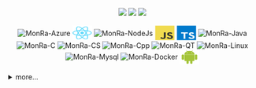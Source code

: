 <!--Hello
<h2><img src="https://emojis.slackmojis.com/emojis/images/1531849430/4246/blob-sunglasses.gif?1531849430" width="30"/> Hi 👋 , I'm MonRá! <img src="https://media.giphy.com/media/12oufCB0MyZ1Go/giphy.gif" width="50"></h2>
-->

<div>
  </p>
  <div align="center">
   <a href="https://www.facebook.com/ramon.chaib" target="_blank"><img src="https://img.shields.io/badge/-Facebook-%230077B5?style=for-the-badge&logo=facebook&logoColor=white" target="_blank"></a> 
  <a href="https://www.instagram.com/monrapps/" target="_blank"><img src="https://img.shields.io/badge/-Instagram-%23E4405F?style=for-the-badge&logo=instagram&logoColor=white" target="_blank"></a>
  <a href="https://www.linkedin.com/in/ramon-chaib-27007635/" target="_blank"><img src="https://img.shields.io/badge/-LinkedIn-%230077B5?style=for-the-badge&logo=linkedin&logoColor=white" target="_blank"></a>   
</div>
  
 <div style="display: inline_block" align="center"><br>
  <img align="center" alt="MonRa-Azure" height="30" width="40" src="https://cdn.jsdelivr.net/gh/devicons/devicon/icons/azure/azure-original.svg">
  <img align="center" alt="MonRa-React" height="30" width="40" src="https://raw.githubusercontent.com/devicons/devicon/master/icons/react/react-original.svg">
  <img align="center" alt="MonRa-NodeJs" height="30" width="40" src="https://cdn.jsdelivr.net/gh/devicons/devicon/icons/nodejs/nodejs-original.svg">
  <img align="center" alt="MonRa-Js" height="30" width="40" src="https://raw.githubusercontent.com/devicons/devicon/master/icons/javascript/javascript-original.svg">     <img align="center" alt="MonRa-Ts" height="30" width="40" src="https://raw.githubusercontent.com/devicons/devicon/master/icons/typescript/typescript-original.svg">
  <img align="center" alt="MonRa-Java" height="30" width="40" src="https://cdn.jsdelivr.net/gh/devicons/devicon/icons/java/java-original.svg">
  <img align="center" alt="MonRa-C" height="30" width="40" src="https://cdn.jsdelivr.net/gh/devicons/devicon/icons/c/c-original.svg">
  <img align="center" alt="MonRa-CS" height="30" width="40" src="https://cdn.jsdelivr.net/gh/devicons/devicon/icons/csharp/csharp-original.svg">
  <img align="center" alt="MonRa-Cpp" height="30" width="40" src="https://cdn.jsdelivr.net/gh/devicons/devicon/icons/cplusplus/cplusplus-original.svg">
  <img align="center" alt="MonRa-QT" height="30" width="40" src="https://cdn.jsdelivr.net/gh/devicons/devicon/icons/qt/qt-original.svg">
  <img align="center" alt="MonRa-Linux" height="30" width="40" src="https://cdn.jsdelivr.net/gh/devicons/devicon/icons/linux/linux-original.svg">
  <img align="center" alt="MonRa-Mysql" height="30" width="40" src="https://cdn.jsdelivr.net/gh/devicons/devicon/icons/mysql/mysql-original.svg">
  <img align="center" alt="MonRa-Docker" height="30" width="40" src="https://cdn.jsdelivr.net/gh/devicons/devicon/icons/docker/docker-original.svg">  
  <img align="center" alt="MonRa-Android" height="30" width="40" src="https://github.com/devicons/devicon/blob/master/icons/android/android-original.svg">
  
</div>
</a>

</br>
<!--
[![github activity graph](https://activity-graph.herokuapp.com/graph?username=monrapps&theme=chartreuse-dark)](https://github.com/monrapps/)
-->
<div>
<details>
      <summary>more...</summary>
      
<!--
### <img src="https://media.giphy.com/media/VgCDAzcKvsR6OM0uWg/giphy.gif" width="50"> A little more about me...  

```javascript
const monra = {
    pronouns: "He" | "Him",
    code: ["any"],
    askMeAbout: ["any"],
    technologies: {
        backEnd: {
            js: ["any"],
        },
        mobileApp: {
            native: ["Android Development"]
        },
        devOps: ["AWS", "Docker🐳", "Route53", "Nginx"],
        databases: ["mongo", "MySql", "sqlite"],
        misc: ["Firebase", "Socket.IO", "selenium", "open-cv", "php", "SuiteApp"]
    },
    architecture: ["Serverless Architecture", "Progressive web applications", "Single page applications"],
    currentFocus: "Building Robots to ease opertations",
    funFact: "There are two ways to write error-free programs; only the third one works"
};
```
-->

---
<!--START_SECTION:waka-->
![Code Time](http://img.shields.io/badge/Code%20Time-1%2C188%20hrs%2055%20mins-blue)

![Profile Views](http://img.shields.io/badge/Profile%20Views-0-blue)

![Lines of code](https://img.shields.io/badge/From%20Hello%20World%20I%27ve%20Written-3.2%20million%20lines%20of%20code-blue)

**🐱 My GitHub Data** 

> 📦 64.2 kB Used in GitHub's Storage 
 > 
> 🏆 2,390 Contributions in the Year 2025
 > 
> 🚫 Not Opted to Hire
 > 
> 📜 24 Public Repositories 
 > 
> 🔑 20 Private Repositories 
 > 
**I'm an Early 🐤** 

```text
🌞 Morning                9171 commits        ████████░░░░░░░░░░░░░░░░░   33.00 % 
🌆 Daytime                11902 commits       ███████████░░░░░░░░░░░░░░   42.82 % 
🌃 Evening                4162 commits        ████░░░░░░░░░░░░░░░░░░░░░   14.97 % 
🌙 Night                  2560 commits        ██░░░░░░░░░░░░░░░░░░░░░░░   09.21 % 
```
📅 **I'm Most Productive on Thursday** 

```text
Monday                   5111 commits        █████░░░░░░░░░░░░░░░░░░░░   18.39 % 
Tuesday                  5096 commits        █████░░░░░░░░░░░░░░░░░░░░   18.33 % 
Wednesday                5236 commits        █████░░░░░░░░░░░░░░░░░░░░   18.84 % 
Thursday                 6011 commits        █████░░░░░░░░░░░░░░░░░░░░   21.63 % 
Friday                   3924 commits        ████░░░░░░░░░░░░░░░░░░░░░   14.12 % 
Saturday                 1369 commits        █░░░░░░░░░░░░░░░░░░░░░░░░   04.93 % 
Sunday                   1048 commits        █░░░░░░░░░░░░░░░░░░░░░░░░   03.77 % 
```


📊 **This Week I Spent My Time On** 

```text
🕑︎ Time Zone: America/Sao_Paulo

💬 Programming Languages: 
Other                    8 hrs 1 min         █████████████░░░░░░░░░░░░   52.80 % 
Markdown                 4 hrs 6 mins        ███████░░░░░░░░░░░░░░░░░░   27.05 % 
Devicetree               1 hr 17 mins        ██░░░░░░░░░░░░░░░░░░░░░░░   08.46 % 
Bash                     47 mins             █░░░░░░░░░░░░░░░░░░░░░░░░   05.16 % 
C                        25 mins             █░░░░░░░░░░░░░░░░░░░░░░░░   02.78 % 

🔥 Editors: 
VS Code                  15 hrs 11 mins      █████████████████████████   100.00 % 

🐱‍💻 Projects: 
gww-v6i                  8 hrs 23 mins       ██████████████░░░░░░░░░░░   55.21 % 
Markdown                 3 hrs 53 mins       ██████░░░░░░░░░░░░░░░░░░░   25.66 % 
kernel                   1 hr 22 mins        ██░░░░░░░░░░░░░░░░░░░░░░░   09.04 % 
u-boot                   32 mins             █░░░░░░░░░░░░░░░░░░░░░░░░   03.57 % 
gww-v6i_jiga             18 mins             █░░░░░░░░░░░░░░░░░░░░░░░░   02.01 % 

💻 Operating System: 
WSL                      11 hrs 4 mins       ██████████████████░░░░░░░   72.86 % 
Windows                  4 hrs 7 mins        ███████░░░░░░░░░░░░░░░░░░   27.14 % 
```

**I Mostly Code in C++** 

```text
C                        15 repos            ████░░░░░░░░░░░░░░░░░░░░░   17.44 % 
JavaScript               9 repos             ███░░░░░░░░░░░░░░░░░░░░░░   10.47 % 
Python                   9 repos             ███░░░░░░░░░░░░░░░░░░░░░░   10.47 % 
Shell                    6 repos             ██░░░░░░░░░░░░░░░░░░░░░░░   06.98 % 
HTML                     5 repos             █░░░░░░░░░░░░░░░░░░░░░░░░   05.81 % 
```



**Timeline**

![Lines of Code chart](https://raw.githubusercontent.com/monrapps/monrapps/master/assets/bar_graph.png)


 Last Updated on 17/06/2025 07:39:53 UTC
<!--END_SECTION:waka-->

